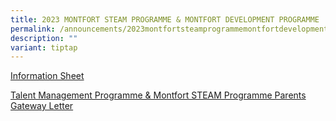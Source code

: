 ```yaml
---
title: 2023 MONTFORT STEAM PROGRAMME & MONTFORT DEVELOPMENT PROGRAMME
permalink: /announcements/2023montfortsteamprogrammemontfortdevelopmentprogramme/
description: ""
variant: tiptap
---
```

[Information Sheet](/files/MSP%20Information%20Sheet%20for%20Parents%202023.pdf)

[Talent Management Programme & Montfort STEAM Programme Parents Gateway Letter](/files/2023%20Semester%201%20Announcements/2023%20PG%20letter%20on%20TMP_MSP.pdf)